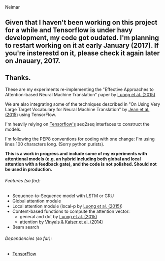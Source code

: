 Neimar



## Given that I haven't been working on this project for a while and Tensorflow is under havy development, my code got oudated. I'm planning to restart working on it at early January (2017). If you're insterestd on it, please check it again later on Jnauary, 2017. 

## Thanks.


These are my experiments re-implementing the "Effective Approaches to Attention-based Neural Machine Translation" 
paper by [Luong et al. (2015)](http://arxiv.org/abs/1508.04025)

We are also integrating some of the techniques described in  "On Using Very Large Target Vocabulary for Neural Machine 
Translation" by [Jean et al. (2015)](http://arxiv.org/abs/1412.2007) using TensorFlow.

I'm heavily relying on [Tensorflow's](https://www.tensorflow.org/) seq2seq interfaces to construct the models.

I'm following the PEP8 conventions for coding with one change: I'm using lines 100 characters long. 
(Sorry python purists). 

**This is a work in progress and include some of my experiments with attentional models (e.g. an hybrid including both 
global and local attention with a feedback gate), and the code is not polished. Should not be used in production.**

###### Features (so far):

* Sequence-to-Sequence model with LSTM or GRU
* Global attention module
* Local attention module (local-p by [Luong et al. (2015)](http://arxiv.org/abs/1508.04025))
* Content-based functions to compute the attention vector:
  * general and dot by [Luong et al. (2015)](http://arxiv.org/abs/1508.04025)
  * attention by [Vinyals & Kaiser et al. (2014)](http://arxiv.org/abs/1412.7449)
* Beam search

###### Dependencies (so far):

* [TensorFlow](http://tensorflow.org/)
